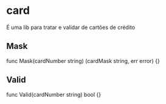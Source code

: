 # card #
É uma lib para tratar e validar de cartões de crédito

## Mask ##

func Mask(cardNumber string) (cardMask string, err error) {}

## Valid ##

func Valid(cardNumber string) bool {}
